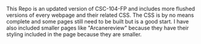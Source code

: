 This Repo is an updated version of CSC-104-FP and includes more flushed versions of every webpage and their related CSS. The CSS is by no means complete and some pages still need to be built but is a good start. I have also included smaller pages like "Arcanereview" because they have their styling included in the page because they are smaller. 
